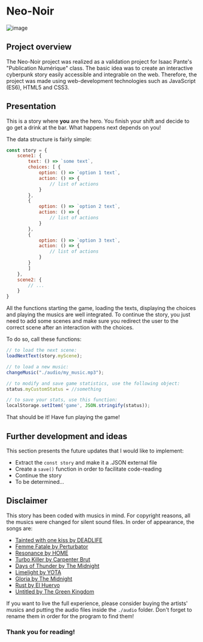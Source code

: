 # Neo-Noir

![image](https://github.com/DigitalDW/neo_noir/blob/master/images/screenshot.png)

## Project overview

The Neo-Noir project was realized as a validation project for Isaac Pante's "Publication Numérique" class. The basic idea was to create an interactive cyberpunk story easily accessible and integrable on the web. Therefore, the project was made using web-development technologies such as JavaScript (ES6), HTML5 and CSS3.

## Presentation

This is a story where **you** are the hero. You finish your shift and decide to go get a drink at the bar. What happens next depends on you!

The data structure is fairly simple:

```javascript
const story = {
    scene1: {
        text: () => `some text`,
        choices: [ {
            option: () => `option 1 text`,
            action: () => {
                // list of actions
            }
        },
        {
            option: () => `option 2 text`,
            action: () => {
                // list of actions
            }
        },
        {
            option: () => `option 3 text`,
            action: () => {
                // list of actions
            }
        }
        ]
    },
    scene2: {
        // ...
    }
}
```

All the functions starting the game, loading the texts, displaying the choices and playing the musics are well integrated. To continue the story, you just need to add some scenes and make sure you redirect the user to the correct scene after an interaction with the choices.

To do so, call these functions:

```javascript
// to load the next scene:
loadNextText(story.myScene);

// to load a new music:
changeMusic("./audio/my_music.mp3");

// to modify and save game statistics, use the following object:
status.myCustomStatus = //something

// to save your stats, use this function:
localStorage.setItem('game', JSON.stringify(status));
```

That should be it! Have fun playing the game!

## Further development and ideas

This section presents the future updates that I would like to implement:

* Extract the `const story` and make it a .JSON external file
* Create a `save()` function in order to facilitate code-reading
* Continue the story
* To be determined...

## Disclaimer

This story has been coded with musics in mind. For copyright reasons, all the musics were changed for silent sound files. In order of appearance, the songs are:

* [Tainted with one kiss by DEADLIFE](https://newretrowave.bandcamp.com/track/tainted-with-one-kiss)
* [Femme Fatale by Perturbator](https://perturbator.bandcamp.com/track/femme-fatale-feat-highway-superstar)
* [Resonance by HOME](https://midwestcollective.bandcamp.com/track/resonance)
* [Turbo Killer by Carpenter Brut](https://carpenterbrut.bandcamp.com/track/turbo-killer)
* [Days of Thunder by The Midnight](https://themidnight.bandcamp.com/album/days-of-thunder)
* [Limelight by YOTA](https://newretrowave.bandcamp.com/track/limelight)
* [Gloria by The Midnight](https://themidnight.bandcamp.com/track/gloria)
* [Rust by El Huervo](https://elhuervo.bandcamp.com/track/rust)
* [Untitled by The Green Kingdom](https://thegreenkingdom.bandcamp.com/track/untitled-2)

If you want to live the full experience, please consider buying the artists' musics and putting the audio files inside the `./audio` folder. Don't forget to rename them in order for the program to find them!

### Thank you for reading!

